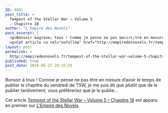 ```yaml
---
ID: 6891
post_title: >
  Tempest of the Stellar War – Volume 5
  – Chapitre 18
author: "L'Empire des Novels"
post_excerpt: |
  <p>Bonsoir &agrave; tous ! Comme je pense ne pas &ecirc;tre en mesure d&rsquo;avoir le temps de publier le chapitre du vendredi de TSW, je me suis dit que plut&ocirc;t que de le publier tardivement, vous pr&eacute;f&eacute;reriez que je le publie&hellip;</p>
  <p>Cet article <a rel="nofollow" href="http://empiredesnovels.fr/tempest-of-the-stellar-war-volume-5-chapitre-18/">Tempest of the Stellar War &ndash; Volume 5 &ndash; Chapitre 18</a> est apparu en premier sur <a rel="nofollow" href="http://empiredesnovels.fr/">L'Empire des Novels</a>.</p>
layout: post
permalink: >
  http://empiredesnovels.fr/tempest-of-the-stellar-war-volume-5-chapitre-18/
published: true
post_date: 2018-05-17 20:25:55
---
```

<p>Bonsoir à tous ! Comme je pense ne pas être en mesure d&#8217;avoir le temps de publier le chapitre du vendredi de TSW, je me suis dit que plutôt que de le publier tardivement, vous préféreriez que je le publie&#8230;</p>
<p>Cet article <a rel="nofollow" href="http://empiredesnovels.fr/tempest-of-the-stellar-war-volume-5-chapitre-18/">Tempest of the Stellar War &#8211; Volume 5 &#8211; Chapitre 18</a> est apparu en premier sur <a rel="nofollow" href="http://empiredesnovels.fr/">L&#039;Empire des Novels</a>.</p>